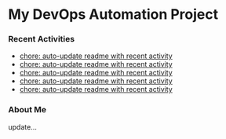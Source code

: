 # My DevOps Automation Project

### Recent Activities
<!-- activity:START -->
- [chore: auto-update readme with recent activity](https://github.com/kaigiii/mybowling-app/commit/71c841e9dc1760f4ddce7cce7bec9dbc48a06c7e)
- [chore: auto-update readme with recent activity](https://github.com/kaigiii/mybowling-app/commit/831645ae120dfa7a2b6456a820dba87edb2a2938)
- [chore: auto-update readme with recent activity](https://github.com/kaigiii/mybowling-app/commit/2de05261051e1265691645e233f499ae6b246ffe)
- [chore: auto-update readme with recent activity](https://github.com/kaigiii/mybowling-app/commit/79ee599600d1192ff9beda8854eeec6b180343ec)
- [chore: auto-update readme with recent activity](https://github.com/kaigiii/mybowling-app/commit/4bbb7524fb294018f62a502e1715a6a7848ff6a4)
<!-- activity:END -->

### About Me
<!-- MYLINKS:START -->
<!-- MYLINKS:END -->

update...
